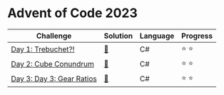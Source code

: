 # Advent of Code 2023

| Challenge | Solution | Language | Progress        |
|---|---|---|---|
|[Day 1: Trebuchet?!](https://adventofcode.com/2023/day/1)    | [🔑](https://github.com/mamjow/adventofcode2023/blob/main/Days/Day1.cs)   | C#       | :star: :star: |            
|[Day 2: Cube Conundrum ](https://adventofcode.com/2023/day/2) | [🔑](https://github.com/mamjow/adventofcode2023/blob/main/Days/Day2.cs)   | C#       | :star: :star: |          
|[Day 3: Day 3: Gear Ratios ](https://adventofcode.com/2023/day/3) | [🔑](https://github.com/mamjow/adventofcode2023/blob/main/Days/Day3.cs)   | C#       | :star: :star: |         
